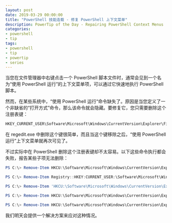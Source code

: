 ```yaml
---
layout: post
date: 2019-03-29 00:00:00
title: "PowerShell 技能连载 - 修复 PowerShell 上下文菜单"
description: PowerTip of the Day - Repairing PowerShell Context Menus
categories:
- powershell
- tip
tags:
- powershell
- tip
- powertip
- series
---
```

当您在文件管理器中右键点击一个 PowerShell 脚本文件时，通常会见到一个名为“使用 PowerShell 运行”的上下文菜单项，可以通过它快速地执行 PowerShell 脚本。

然而，在某些系统中，“使用 PowerShell 运行“命令缺失了。原因是当您定义了一个非缺省的“打开方式”命令，那么该命令就会隐藏。要修复它，您只需要删除这个注册表键：

```powershell
HKEY_CURRENT_USER\Software\Microsoft\Windows\CurrentVersion\Explorer\FileExts\.ps1\UserChoice
```

在 regedit.exe 中删除这个键很简单，而且当这个键移除之后，“使用 PowerShell 运行”上下文菜单就再次可见了。

不过实际中在 PowerShell 删除这个注册表键却不太容易。以下这些命令执行都会失败，报告某些子项无法删除：

```powershell
PS C:\> Remove-Item HKCU:\Software\Microsoft\Windows\CurrentVersion\Explorer\FileExts\.ps1\UserChoice

PS C:\> Remove-Item Registry::HKEY:CURRENT_USER:\Software\Microsoft\Windows\CurrentVersion\Explorer\FileExts\.ps1\UserChoice

PS C:\> Remove-Item 'HKCU:\Software\Microsoft\Windows\CurrentVersion\Explorer\FileExts\.ps1\UserChoice'

PS C:\> Remove-Item HKCU:\Software\Microsoft\Windows\CurrentVersion\Explorer\FileExts\'.ps1'\UserChoice

PS C:\> Remove-Item HKCU:\Software\Microsoft\Windows\CurrentVersion\Explorer\FileExts\.ps1\UserChoice -Recurse -Force
```

我们明天会提供一个解决方案来应对这种情况。

<!--本文国际来源：[Repairing PowerShell Context Menus](https://community.idera.com/database-tools/powershell/powertips/b/tips/posts/repairing-powershell-context-menus)-->

